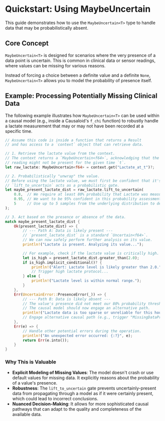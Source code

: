 # Quickstart: Using MaybeUncertain<T>

This guide demonstrates how to use the `MaybeUncertain<T>` type to handle data that may be probabilistically absent.

## Core Concept

`MaybeUncertain<T>` is designed for scenarios where the very presence of a data point is uncertain. This is common in
clinical data or sensor readings, where values can be missing for various reasons.

Instead of forcing a choice between a definite value and a definite `None`, `MaybeUncertain<T>` allows you to model the
probability of presence itself.

## Example: Processing Potentially Missing Clinical Data

The following example illustrates how `MaybeUncertain<T>` can be used within a causal model (e.g., inside a Causaloid's
`f_chi` function) to robustly handle a lactate measurement that may or may not have been recorded at a specific time.

```rust
// Assume this code is inside a function that returns a Result
// and has access to a `context` object that can retrieve data.

// 1. Retrieve the lactate value from the context.
// The context returns a `MaybeUncertain<f64>`, acknowledging that the
// reading might not be present for the given time `t`.
let raw_lactate: MaybeUncertain<f64> = context.get("Lactate_at_t")?;

// 2. Probabilistically "unwrap" the value.
// Before using the lactate value, we must first be confident that it's actually present.
// `lift_to_uncertain` acts as a probabilistic gate.
let maybe_present_lactate_dist = raw_lactate.lift_to_uncertain(
    0.8,  // We require at least 80% probability that Lactate was measured.
    0.95, // We want to be 95% confident in this probability assessment.
    5     // Use up to 5 samples from the underlying distribution to decide.
);

// 3. Act based on the presence or absence of the data.
match maybe_present_lactate_dist {
    Ok(present_lactate_dist) => {
        // --- Path A: Data is likely present ---
        // `present_lactate_dist` is a standard `Uncertain<f64>`.
        // We can now safely perform further analysis on its value.
        println!("Lactate is present. Analyzing its value...");

        // For example, check if the lactate value is critically high.
        let is_high = present_lactate_dist.greater_than(2.0);
        if is_high.implicit_conditional()? {
            println!("Alert: Lactate level is likely greater than 2.0.");
            // Trigger high lactate protocol...
        } else {
            println!("Lactate level is within normal range.");
        }
    },
    Err(UncertainError::PresenceError(_)) => {
        // --- Path B: Data is likely absent ---
        // The value's presence did not meet our 80% probability threshold.
        // The causal model should now engage an alternative path.
        println!("Lactate data is too sparse or unreliable for this hour.");
        // Engage alternative causal path (e.g., trigger "MissingDataProtocol").
    },
    Err(e) => {
        // Handle other potential errors during the operation.
        println!("An unexpected error occurred: {:?}", e);
        return Err(e.into());
    }
}
```

### Why This is Valuable

- **Explicit Modeling of Missing Values**: The model doesn't crash or use default values for missing data. It explicitly
  reasons about the probability of a value's presence.
- **Robustness**: The `lift_to_uncertain` gate prevents uncertainly-present data from propagating through a model as if
  it were certainly present, which could lead to incorrect conclusions.
- **Nuanced Decision-Making**: It allows for more sophisticated causal pathways that can adapt to the quality and
  completeness of the available data.